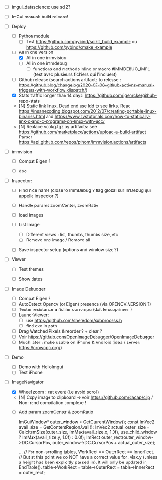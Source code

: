 * [ ] imgui_datascience: use sdl2?
* [ ] ImGui manual: build release!
* [ ] Deploy
  * [ ] Python module 
    * [ ] Test https://github.com/pybind/scikit_build_example ou https://github.com/pybind/cmake_example  
  * [ ] All in one version
    * [X] All in one immvision
    * [ ] All in one immdebug
      * [ ] functions and methods inline or macro #IMMDEBUG_IMPL (test avec plusieurs fichiers qui l'incluent)
  * [ ] Github release (search actions artifacts to release : https://github.blog/changelog/2020-07-06-github-actions-manual-triggers-with-workflow_dispatch/)
  * [x] Stats traffic longer than 14 days: https://github.com/jgehrcke/github-repo-stats
  * [N] Static link linux. Dead end
    use ldd to see links. Read https://insanecoding.blogspot.com/2012/07/creating-portable-linux-binaries.html and https://www.systutorials.com/how-to-statically-link-c-and-c-programs-on-linux-with-gcc/
  * [N] Replace vcpkg.tgz by artifacts: see https://github.com/marketplace/actions/upload-a-build-artifact
    Parser https://api.github.com/repos/pthom/immvision/actions/artifacts



* [ ] immvision
  * [ ] Compat Eigen ?
  * [ ] doc

  
* [ ] Inspector:
  * [ ] Find nice name (close to ImmDebug ? flag global sur ImDebug qui appelle inspector ?)
  * [ ] Handle params zoomCenter, zoomRatio
  * [ ] load images
  * [ ] List Image
    * [ ] Different views : list, thumbs, thumbs size, etc
    * [ ] Remove one image / Remove all
  * [ ] Save inspector setup (options and window size ?)


* [ ] Viewer
  * [ ] Test themes
  * [ ] Show dates


* [ ] Image Debugger
  * [ ] Compat Eigen ?
  * [ ] AutoDetect Opencv (or Eigen) presence (via OPENCV_VERSION ?)
  * [ ] Tester resistance a fichier corrompu (doit le supprimer !) 
  * [ ] LaunchViewer: 
    * [ ] use https://github.com/sheredom/subprocess.h
    * [ ] find exe in path
  * [ ] Drag Watched Pixels & reorder ? + clear ?
  * [ ] Voir https://github.com/OpenImageDebugger/OpenImageDebugger
  * [ ] Much later : make usable on iPhone & Android (idea / server: https://crowcpp.org/) 

* [ ] Demo
  * [ ] Demo with HelloImgui
  * [ ] Test iPhone

* [ ] ImageNavigator
  * [X] Wheel zoom : eat event (i.e avoid scroll)
  * [N] Copy image to clipboard => voir https://github.com/dacap/clip / Non: rend compilation complexe !
  * [ ] Add param zoomCenter & zoomRatio


    ImGuiWindow* outer_window = GetCurrentWindow();
    const ImVec2 avail_size = GetContentRegionAvail();
    ImVec2 actual_outer_size = CalcItemSize(outer_size, ImMax(avail_size.x, 1.0f), use_child_window ? ImMax(avail_size.y, 1.0f) : 0.0f);
    ImRect outer_rect(outer_window->DC.CursorPos, outer_window->DC.CursorPos + actual_outer_size);

    ...
    // For non-scrolling tables, WorkRect == OuterRect == InnerRect.
    // But at this point we do NOT have a correct value for .Max.y (unless a height has been explicitly passed in). It will only be updated in EndTable().
    table->WorkRect = table->OuterRect = table->InnerRect = outer_rect;
